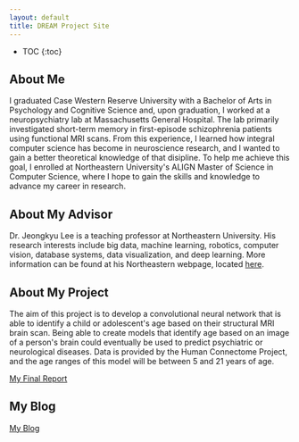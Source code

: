 ```yaml
---
layout: default
title: DREAM Project Site
---
```


* TOC
{:toc}

## About Me

I graduated Case Western Reserve University with a Bachelor of Arts in Psychology 
and Cognitive Science and, upon graduation, I worked at a neuropsychiatry lab at Massachusetts General Hospital. 
The lab primarily investigated short-term memory in first-episode schizophrenia patients using functional MRI scans.
From this experience, I learned how integral computer science has become in neuroscience research, 
and I wanted to gain a better theoretical knowledge of that disipline. To help me achieve this goal, 
I enrolled at Northeastern University's ALIGN Master of Science in Computer Science, where I hope to 
gain the skills and knowledge to advance my career in research.

## About My Advisor
 
Dr. Jeongkyu Lee is a teaching professor at Northeastern University. His research interests include big data, machine learning, robotics, computer vision, database systems, data visualization, and deep learning. More information can be found at his Northeastern webpage, located [here](https://www.khoury.northeastern.edu/people/jeongkyu-lee/).

## About My Project

The aim of this project is to develop a convolutional neural network that is able to identify a child or adolescent's 
                        age based on their structural MRI brain scan. Being able to create models that identify age based on an image of a person's brain 
                        could eventually be used to predict psychiatric or neurological diseases. Data is provided by the Human Connectome Project, and the age ranges of this
                        model will be between 5 and 21 years of age.

[My Final Report](files/finalreport.pdf)

## My Blog

[My Blog](blog.html)
